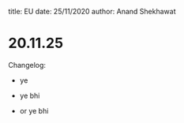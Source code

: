 title: EU
date: 25/11/2020
author: Anand Shekhawat

# 20.11.25

Changelog:
- ye

- ye bhi

- or ye bhi
